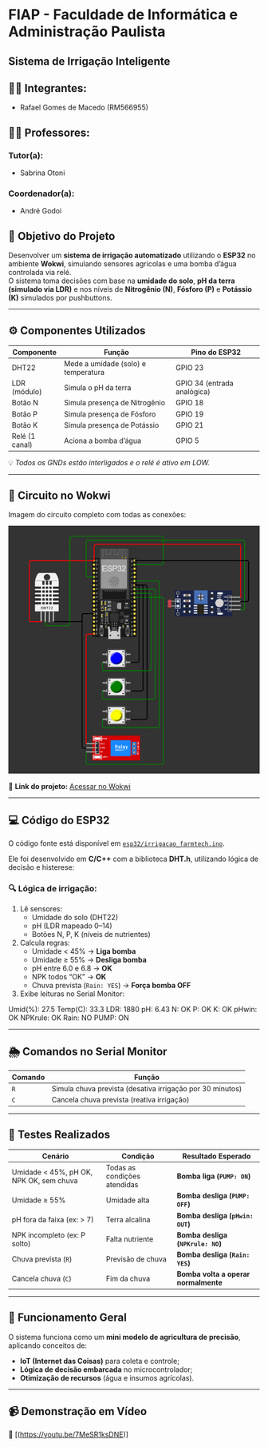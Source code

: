 # FIAP - Faculdade de Informática e Administração Paulista

## Sistema de Irrigação Inteligente

## 👨‍🎓 Integrantes:
- Rafael Gomes de Macedo (RM566955)

## 👩‍🏫 Professores:

### Tutor(a):
- Sabrina Otoni
### Coordenador(a):
- André Godoi

## 🎯 Objetivo do Projeto
Desenvolver um **sistema de irrigação automatizado** utilizando o **ESP32** no ambiente **Wokwi**, simulando sensores agrícolas e uma bomba d’água controlada via relé.  
O sistema toma decisões com base na **umidade do solo**, **pH da terra (simulado via LDR)** e nos níveis de **Nitrogênio (N)**, **Fósforo (P)** e **Potássio (K)** simulados por pushbuttons.

---

## ⚙️ Componentes Utilizados
| Componente | Função | Pino do ESP32 |
|-------------|---------|---------------|
| DHT22 | Mede a umidade (solo) e temperatura | GPIO 23 |
| LDR (módulo) | Simula o pH da terra | GPIO 34 (entrada analógica) |
| Botão N | Simula presença de Nitrogênio | GPIO 18 |
| Botão P | Simula presença de Fósforo | GPIO 19 |
| Botão K | Simula presença de Potássio | GPIO 21 |
| Relé (1 canal) | Aciona a bomba d’água | GPIO 5 |

💡 *Todos os GNDs estão interligados e o relé é ativo em LOW.*

---

## 🔌 Circuito no Wokwi
Imagem do circuito completo com todas as conexões:

![Circuito Wokwi](wokwi/Circuito.png) 

🔗 **Link do projeto:** [Acessar no Wokwi](./wokwi/link_projeto.txt)

---

## 💻 Código do ESP32
O código fonte está disponível em [`esp32/irrigacao_farmtech.ino`](esp32/projeto.ino).

Ele foi desenvolvido em **C/C++** com a biblioteca **DHT.h**, utilizando lógica de decisão e histerese:

### 🔍 Lógica de irrigação:
1. Lê sensores:
   - Umidade do solo (DHT22)
   - pH (LDR mapeado 0–14)
   - Botões N, P, K (níveis de nutrientes)
2. Calcula regras:
   - Umidade < 45% → **Liga bomba**
   - Umidade ≥ 55% → **Desliga bomba**
   - pH entre 6.0 e 6.8 → **OK**
   - NPK todos “OK” → **OK**
   - Chuva prevista (`Rain: YES`) → **Força bomba OFF**
3. Exibe leituras no Serial Monitor:

Umid(%): 27.5 Temp(C): 33.3 LDR: 1880 pH: 6.43
N: OK P: OK K: OK pHwin: OK NPKrule: OK Rain: NO PUMP: ON

---

## 🌦️ Comandos no Serial Monitor
| Comando | Função |
|----------|---------|
| `R` | Simula chuva prevista (desativa irrigação por 30 minutos) |
| `C` | Cancela chuva prevista (reativa irrigação) |

---

## 🧪 Testes Realizados

| Cenário | Condição | Resultado Esperado |
|----------|-----------|--------------------|
| Umidade < 45%, pH OK, NPK OK, sem chuva | Todas as condições atendidas | **Bomba liga (`PUMP: ON`)** |
| Umidade ≥ 55% | Umidade alta | **Bomba desliga (`PUMP: OFF`)** |
| pH fora da faixa (ex: > 7) | Terra alcalina | **Bomba desliga (`pHwin: OUT`)** |
| NPK incompleto (ex: P solto) | Falta nutriente | **Bomba desliga (`NPKrule: NO`)** |
| Chuva prevista (`R`) | Previsão de chuva | **Bomba desliga (`Rain: YES`)** |
| Cancela chuva (`C`) | Fim da chuva | **Bomba volta a operar normalmente** |

---

## 🧠 Funcionamento Geral

O sistema funciona como um **mini modelo de agricultura de precisão**, aplicando conceitos de:
- **IoT (Internet das Coisas)** para coleta e controle;
- **Lógica de decisão embarcada** no microcontrolador;
- **Otimização de recursos** (água e insumos agrícolas).

---

## 📹 Demonstração em Vídeo
🎥 [(https://youtu.be/7MeSR1ksDNE)]
